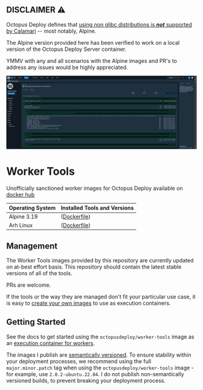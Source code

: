 ## DISCLAIMER :warning:
Octopus Deploy defines that [using non glibc distributions is _**not**_ supported by Calamari](https://octopus.com/docs/projects/steps/execution-containers-for-workers#supported-linux-distributions) -- most notably, Alpine. 

The Alpine version provided here has been verified to work on a local version of the Octopus Deploy Server container. 

YMMV with any and all scenarios with the Alpine images and PR's to address any issues would be highly appreciated.

![Proof Alpine Works for Script Process](./alpine_proof.png)

# Worker Tools

Unofficially sanctioned worker images for Octopus Deploy available on [docker hub](https://hub.docker.com/r/felsokning/worker-tools)

| Operating System         | Installed Tools and Versions                                                                                                                         |
|--------------------------|------------------------------------------------------------------------------------------------------------------------------------------------------|
| Alpine 3.19              | ([Dockerfile](https://github.com/felsoking/worker-tools/blob/master/Alpine.3.19/Dockerfile))                                                         |
| Arh Linux                | ([Dockerfile](https://github.com/OctopusDeploy/WorkerTools/blob/master/Arch/Dockerfile))                                                             |

## Management

The Worker Tools images provided by this repository are currently updated on at-best effort basis. This repository should contain the latest stable versions of all of the tools.

PRs are welcome. 

If the tools or the way they are managed don't fit your particular use case, it is easy to [create your own images](https://octopus.com/docs/projects/steps/execution-containers-for-workers#which-image) to use as execution containers.

## Getting Started

See the docs to get started using the `octopusdeploy/worker-tools` image as an [execution container for workers](https://octopus.com/docs/deployment-process/execution-containers-for-workers).

The images I publish are [semantically versioned](https://semver.org/). To ensure stability within your deployment processes, we recommend using the full `major.minor.patch` tag when using the `octopusdeploy/worker-tools` image - for example, use `2.0.2-ubuntu.22.04`. I do not publish non-semantically versioned builds, to prevent breaking your deployment process.